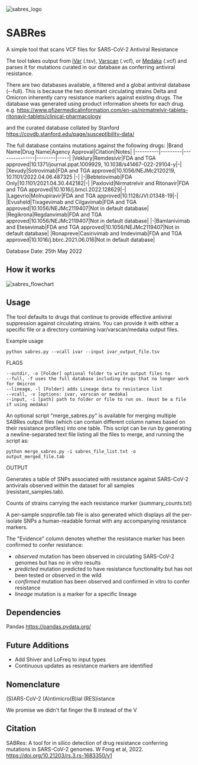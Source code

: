 ![sabres_logo](https://user-images.githubusercontent.com/93765714/167744118-11e06611-6f86-47be-86c9-aeadf2c33adb.png)

# SABRes

A simple tool that scans VCF files for SARS-CoV-2 Antiviral Resistance

The tool takes output from [iVar](https://github.com/andersen-lab/ivar) (.tsv), [Varscan](http://varscan.sourceforge.net/) (.vcf), or [Medaka](https://github.com/nanoporetech/medaka) (.vcf) and parses it for mutations curated in our database as conferring antiviral resistance. 

There are two databases available, a filtered and a global antiviral database (--full). This is because the two dominant circulating strains Delta and Omicron inherently carry resistance markers against existing drugs.
The database was generated using product information sheets for each drug. e.g.
https://www.pfizermedicalinformation.com/en-us/nirmatrelvir-tablets-ritonavir-tablets/clinical-pharmacology

and the curated database collated by Stanford https://covdb.stanford.edu/page/susceptibility-data/


The full database contains mutations against the following drugs:
|Brand Name|Drug Name|Agency Approval|Citation|Notes|
|----------|---------|---------------|--------|-----|
|Veklury|Remdesivir|FDA and TGA approved|10.1371/journal.ppat.1009929, 10.1038/s41467-022-29104-y|\-|
|Xevudy|Sotrovimab|FDA and TGA approved|10.1056/NEJMc2120219, 10.1101/2022.04.06.487325 |\-|
|\-|Bebtelovimab|FDA Only|10.1101/2021.04.30.442182|\-|
|Paxlovid|Nirmatrelvir and Ritonavir|FDA and TGA approved|10.1016/j.bmcl.2022.128629|\-|
|Lagevrio|Molnupiravir|FDA and TGA approved|10.1128/JVI.01348-19|\-|
|Evusheld|Tixagevimab and Cilgavimab|FDA and TGA approved|10.1056/NEJMc2119407|Not in default database|
|Regikrona|Regdanvimab|FDA and TGA approved|10.1056/NEJMc2119407|Not in default database|
|\-|Bamlanivimab and Etesevimab|FDA and TGA approved|10.1056/NEJMc2119407|Not in default database|
|Ronapreve|Casirivimab and Imdevimab|FDA and TGA approved|10.1016/j.bbrc.2021.06.016|Not in default database|

Database Date: 25th May 2022

## How it works
![sabres_flowchart](https://user-images.githubusercontent.com/93765714/184043283-821ca835-d72c-43ff-8609-1ea5f09b2645.png)


## Usage
The tool defaults to drugs that continue to provide effective antiviral suppression against circulating strains. You can provide it with either a specific file or a directory containing ivar/varscan/medaka output files. 


Example usage

```
python sabres.py --vcall ivar --input ivar_output_file.tsv
```

FLAGS

```
--outdir, -o [Folder] optional folder to write output files to
--full, -f uses the full database including drugs that no longer work for Omicron
--lineage, -l [Folder] adds Lineage data to resistance list
--vcall, -v [options: ivar, varscan or medaka]
--input, -i [path] path to folder or file to run on. (must be a file if using medaka)
```


An optional script "merge_sabres.py" is available for merging multiple SABRes output files (which can contain different column names based on their resistance profiles) into one table. This script can be run by generating a newline-separated text file listing all the files to merge, and running the script as:
```
python merge_sabres.py -i sabres_file_list.txt -o output_merged_file.tab
```


OUTPUT

Generates a table of SNPs associated with resistance against SARS-CoV-2 antivirals observed within the dataset for all samples (resistant_samples.tab).

Counts of strains carrying the each resistance marker (summary_counts.txt)

A per-sample snpprofile.tab file is also generated which displays all the per-isolate SNPs a human-readable format with any accompanying resistance markers.

The "Evidence" column denotes whether the resistance marker has been confirmed to confer resistance:
- *observed*  mutation has been observed in circulating SARS-CoV-2 genomes but has no _in vitro_ results
- *predicted* mutation predicted to have resistance functionality but has not been tested or observed in the wild
- *confirmed* mutation has been observed and confirmed in vitro to confer resistance
- *lineage* mutation is a marker for a specific lineage

## Dependencies
Pandas https://pandas.pydata.org/

## Future Additions
 - Add Shiver and LoFreq to input types
 - Continuous updates as resistance markers are identified

## Nomenclature
(S)ARS-CoV-2 (A)ntimicro(B)ial (RES)istance

We promise we didn't fat finger the B instead of the V


## Citation
SABRes: A tool for in silico detection of drug resistance conferring mutations in SARS-CoV-2 genomes. W Fong et al, 2022. https://doi.org/10.21203/rs.3.rs-1683350/v1
